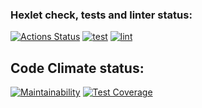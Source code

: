 ### Hexlet check, tests and linter status:
[![Actions Status](https://github.com/acfohegi/backend-project-4/workflows/hexlet-check/badge.svg)](https://github.com/acfohegi/backend-project-4/actions)
[![test](https://github.com/acfohegi/backend-project-4/actions/workflows/test.yml/badge.svg)](https://github.com/acfohegi/backend-project-4/actions/workflows/test.yml)
[![lint](https://github.com/acfohegi/backend-project-4/actions/workflows/lint.yml/badge.svg)](https://github.com/acfohegi/backend-project-4/actions/workflows/lint.yml)

## Code Climate status:
[![Maintainability](https://api.codeclimate.com/v1/badges/81e15e6871e6059e6f5f/maintainability)](https://codeclimate.com/github/acfohegi/backend-project-4/maintainability)
[![Test Coverage](https://api.codeclimate.com/v1/badges/81e15e6871e6059e6f5f/test_coverage)](https://codeclimate.com/github/acfohegi/backend-project-4/test_coverage)
